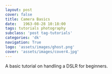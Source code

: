 ```yaml
---
layout: post
cover: false
title: Camera Basics
date:   1963-08-28 10:18:00
tags: tutorials photography
subclass: 'post tag-tutorials'
categories: 'dk'
navigation: True
logo: 'assets/images/ghost.png'
cover: 'assets/images/cover4.jpg'
---
```


A basic tutorial on handling a DSLR for beginners.
